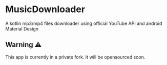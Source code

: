 # MusicDownloader
A kotlin mp3/mp4 files downloader using official YouTube API and android Material Design

## Warning ⚠️
This app is currently in a private fork. It will be opensourced soon.
